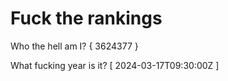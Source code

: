 # Fuck the rankings

Who the hell am I?
{ 3624377 }

What fucking year is it?
[ 2024-03-17T09:30:00Z ]
